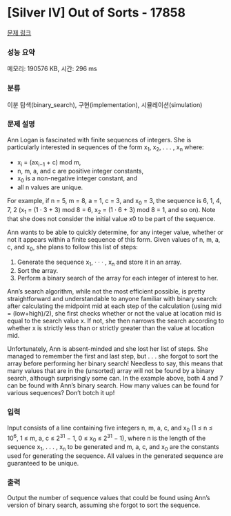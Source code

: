 # [Silver IV] Out of Sorts - 17858 

[문제 링크](https://www.acmicpc.net/problem/17858) 

### 성능 요약

메모리: 190576 KB, 시간: 296 ms

### 분류

이분 탐색(binary_search), 구현(implementation), 시뮬레이션(simulation)

### 문제 설명

<p>Ann Logan is fascinated with finite sequences of integers. She is particularly interested in sequences of the form x<sub>1</sub>, x<sub>2</sub>, . . . , x<sub>n</sub> where:</p>

<ul>
	<li>x<sub>i</sub> = (ax<sub>i−1</sub> + c) mod m,</li>
	<li>n, m, a, and c are positive integer constants,</li>
	<li>x<sub>0</sub> is a non-negative integer constant, and</li>
	<li>all n values are unique.</li>
</ul>

<p>For example, if n = 5, m = 8, a = 1, c = 3, and x<sub>0</sub> = 3, the sequence is 6, 1, 4, 7, 2 (x<sub>1</sub> = (1 · 3 + 3) mod 8 = 6, x<sub>2</sub> = (1 · 6 + 3) mod 8 = 1, and so on). Note that she does not consider the initial value x0 to be part of the sequence.</p>

<p>Ann wants to be able to quickly determine, for any integer value, whether or not it appears within a finite sequence of this form. Given values of n, m, a, c, and x<sub>0</sub>, she plans to follow this list of steps:</p>

<ol>
	<li>Generate the sequence x<sub>1</sub>, · · · , x<sub>n</sub> and store it in an array.</li>
	<li>Sort the array.</li>
	<li>Perform a binary search of the array for each integer of interest to her.</li>
</ol>

<p>Ann’s search algorithm, while not the most efficient possible, is pretty straightforward and understandable to anyone familiar with binary search: after calculating the midpoint mid at each step of the calculation (using mid = (low+high)/2), she first checks whether or not the value at location mid is equal to the search value x. If not, she then narrows the search according to whether x is strictly less than or strictly greater than the value at location mid.</p>

<p>Unfortunately, Ann is absent-minded and she lost her list of steps. She managed to remember the first and last step, but . . . she forgot to sort the array before performing her binary search! Needless to say, this means that many values that are in the (unsorted) array will not be found by a binary search, although surprisingly some can. In the example above, both 4 and 7 can be found with Ann’s binary search. How many values can be found for various sequences? Don’t botch it up!</p>

### 입력 

 <p>Input consists of a line containing five integers n, m, a, c, and x<sub>0</sub> (1 ≤ n ≤ 10<sup>6</sup>, 1 ≤ m, a, c ≤ 2<sup>31</sup> − 1, 0 ≤ x<sub>0</sub> ≤ 2<sup>31</sup> − 1), where n is the length of the sequence x<sub>1</sub>, . . . , x<sub>n</sub> to be generated and m, a, c, and x<sub>0</sub> are the constants used for generating the sequence. All values in the generated sequence are guaranteed to be unique.</p>

### 출력 

 <p>Output the number of sequence values that could be found using Ann’s version of binary search, assuming she forgot to sort the sequence.</p>

